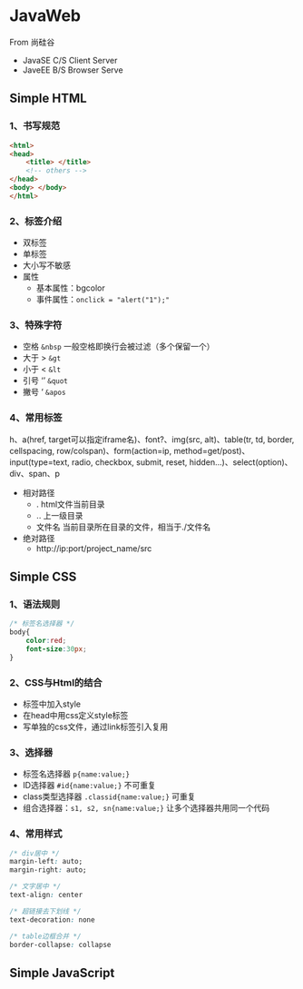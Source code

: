 # JavaWeb

From 尚硅谷

- JavaSE C/S Client Server 
- JaveEE B/S Browser Serve

## Simple HTML

### 1、书写规范

```html
<html>
<head>
    <title> </title>
    <!-- others -->
</head>
<body> </body>
</html>
```

### 2、标签介绍

- 双标签<name> </name>
- 单标签<name />
- 大小写不敏感
- 属性
  - 基本属性：bgcolor
  - 事件属性：`onclick = "alert("1");"`

### 3、特殊字符

- 空格 `&nbsp` 一般空格即换行会被过滤（多个保留一个）
- 大于 > `&gt`
- 小于 <  `&lt`
- 引号 ‘’ `&quot`
- 撇号 ‘ `&apos`

### 4、常用标签

h、a(href, target可以指定iframe名)、font?、img(src, alt)、table(tr, td, border, cellspacing, row/colspan)、form(action=ip, method=get/post)、input(type=text, radio, checkbox, submit, reset, hidden...)、select(option)、div、span、p

- 相对路径
  - . html文件当前目录
  - .. 上一级目录
  - 文件名 当前目录所在目录的文件，相当于./文件名
- 绝对路径
  - http://ip:port/project_name/src



## Simple CSS

### 1、语法规则

```css
/* 标签名选择器 */
body{
    color:red;
    font-size:30px;
}
```

### 2、CSS与Html的结合

- 标签中加入style
- 在head中用css定义style标签
- 写单独的css文件，通过link标签引入复用

### 3、选择器

- 标签名选择器 `p{name:value;}`
- ID选择器 `#id{name:value;}`  不可重复
- class类型选择器 `.classid{name:value;}`  可重复
- 组合选择器：`s1, s2, sn{name:value;}` 让多个选择器共用同一个代码

### 4、常用样式

```css
/* div居中 */
margin-left: auto;
margin-right: auto;

/* 文字居中 */
text-align: center

/* 超链接去下划线 */
text-decoration: none

/* table边框合并 */
border-collapse: collapse
```



## Simple JavaScript

